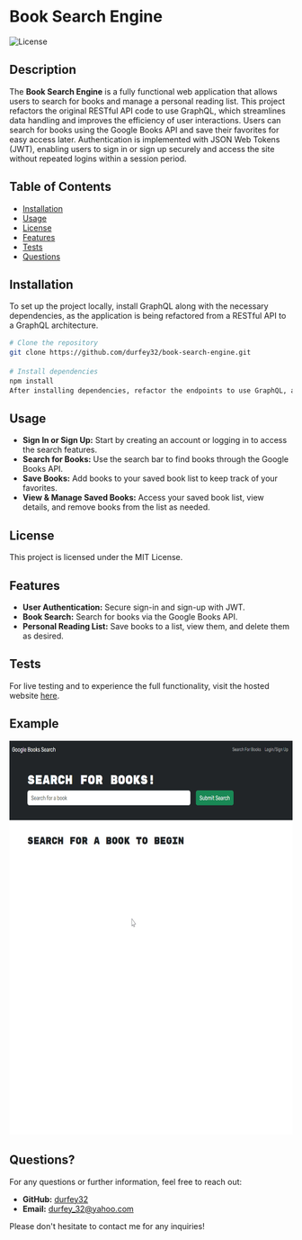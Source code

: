 # Book Search Engine

![License](https://img.shields.io/badge/License-MIT-blue)

## Description
The **Book Search Engine** is a fully functional web application that allows users to search for books and manage a personal reading list. This project refactors the original RESTful API code to use GraphQL, which streamlines data handling and improves the efficiency of user interactions. Users can search for books using the Google Books API and save their favorites for easy access later. Authentication is implemented with JSON Web Tokens (JWT), enabling users to sign in or sign up securely and access the site without repeated logins within a session period.

## Table of Contents
- [Installation](#installation)
- [Usage](#usage)
- [License](#license)
- [Features](#features)
- [Tests](#tests)
- [Questions](#questions)

## Installation
To set up the project locally, install GraphQL along with the necessary dependencies, as the application is being refactored from a RESTful API to a GraphQL architecture.

```bash
# Clone the repository
git clone https://github.com/durfey32/book-search-engine.git

# Install dependencies
npm install
After installing dependencies, refactor the endpoints to use GraphQL, and configure JWT for secure authentication.
```

## Usage
- **Sign In or Sign Up:** Start by creating an account or logging in to access the search features.
- **Search for Books:** Use the search bar to find books through the Google Books API.
- **Save Books:** Add books to your saved book list to keep track of your favorites.
- **View & Manage Saved Books:** Access your saved book list, view details, and remove books from the list as needed.

## License
This project is licensed under the MIT License.

## Features
- **User Authentication:** Secure sign-in and sign-up with JWT.
- **Book Search:** Search for books via the Google Books API.
- **Personal Reading List:** Save books to a list, view them, and delete them as desired.

## Tests
For live testing and to experience the full functionality, visit the hosted website [here](#).

## Example
<img src="client/src/assets/Book-Search-Engine.gif" alt="Book Search Engine Example" height="700"/>


## Questions?
For any questions or further information, feel free to reach out:

- **GitHub:** [durfey32](https://github.com/durfey32)
- **Email:** [durfey_32@yahoo.com](mailto:durfey_32@yahoo.com)

Please don't hesitate to contact me for any inquiries!